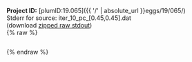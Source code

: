 **Project ID:** [plumID:19.065]({{ '/' | absolute_url }}eggs/19/065/)  
Stderr for source:  iter_10_pc_[0.45,0.45].dat   
(download [zipped raw stdout](iter_10_pc_[0.45,0.45].dat.plumed.stdout.txt.zip))  
{% raw %}
<pre>
</pre>
{% endraw %}
